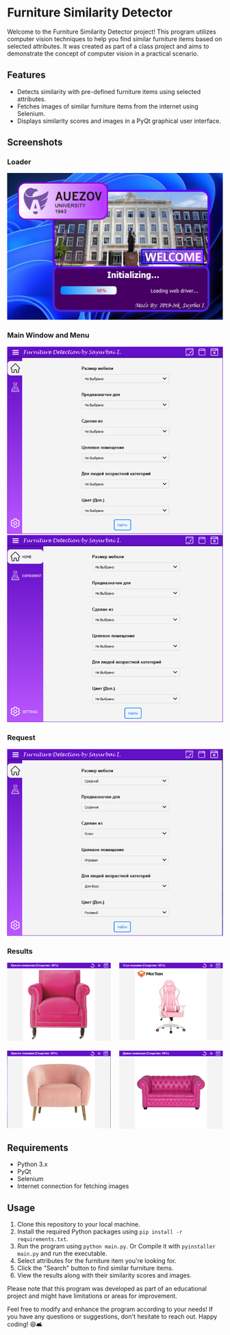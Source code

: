 # Furniture Similarity Detector

Welcome to the Furniture Similarity Detector project! This program utilizes computer vision techniques to help you find similar furniture items based on selected attributes. It was created as part of a class project and aims to demonstrate the concept of computer vision in a practical scenario.

## Features

- Detects similarity with pre-defined furniture items using selected attributes.
- Fetches images of similar furniture items from the internet using Selenium.
- Displays similarity scores and images in a PyQt graphical user interface.

## Screenshots

### Loader
![Loader](./screenshots/loader.png)

### Main Window and Menu
![Main Window](./screenshots/main_window.png)
![Menu](./screenshots/menu.png)

### Request
![Request](./screenshots/request.png)

### Results
<div style="display: grid; grid-template-columns: repeat(2, 1fr); gap: 20px;">
  <div>
    <img src="./screenshots/result_1.png" alt="Result 1" width="400">
  </div>
  <div>
    <img src="./screenshots/result_2.png" alt="Result 2" width="400">
  </div>
  <div>
    <img src="./screenshots/result_3.png" alt="Result 3" width="400">
  </div>
  <div>
    <img src="./screenshots/result_4.png" alt="Result 4" width="400">
  </div>
</div>

## Requirements

- Python 3.x
- PyQt
- Selenium
- Internet connection for fetching images

## Usage

1. Clone this repository to your local machine.
2. Install the required Python packages using `pip install -r requirements.txt`.
3. Run the program using `python main.py`. Or Compile it with `pyinstaller main.py` and run the executable.
4. Select attributes for the furniture item you're looking for.
5. Click the "Search" button to find similar furniture items.
6. View the results along with their similarity scores and images.

Please note that this program was developed as part of an educational project and might have limitations or areas for improvement.

Feel free to modify and enhance the program according to your needs! If you have any questions or suggestions, don't hesitate to reach out. Happy coding! 😄🛋️
